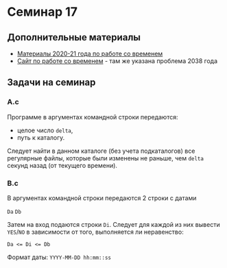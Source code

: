 # Семинар 17

## Дополнительные материалы

* [Материалы 2020-21 года по работе со временем](https://github.com/blackav/hse-caos-2020/tree/master/12-files2#работа-со-временем)
* [Сайт по работе со временем](https://www.unixtimestamp.com/) - там же указана проблема 2038 года

## Задачи на семинар

### A.c

Программе в аргументах командной строки передаются:

* целое число `delta`,
* путь к каталогу.

Следует найти в данном каталоге (без учета подкаталогов) все регулярные файлы,
которые были изменены не раньше, чем `delta` секунд назад (от текущего времени).

### B.c

В аргументах командной строки передаются 2 строки с датами

`Da` `Db`

Затем на вход подаются строки `Di`. Следует для каждой из них вывести `YES`/`NO`
в зависимости от того, выполняется ли неравенство:

```text
Da <= Di <= Db
```

Формат даты: `YYYY-MM-DD hh:mm::ss`
